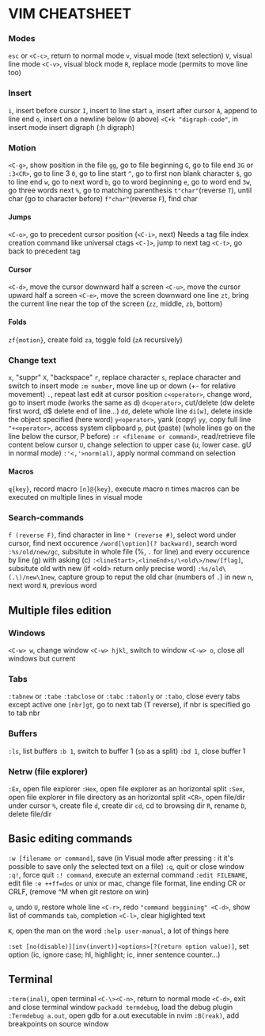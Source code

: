 # VIM CHEATSHEET

### Modes
`esc` or `<C-c>`, return to normal mode
`v`, visual mode (text selection)
`V`, visual line mode
`<C-v>`, visual block mode
`R`, replace mode (permits to move line too)

### Insert
`i`, insert before cursor
`I`, insert to line start
`a`, insert after cursor
`A`, append to line end
`o`, insert on a newline below (`O` above)
`<C+k "digraph-code"`, in insert mode insert digraph (:h digraph)

### Motion
`<C-g>`, show position in the file
`gg`, go to file beginning
`G`, go to file end
`3G` or `:3<CR>`, go to line 3
`0`, go to line start
`^`, go to first non blank character
`$`, go to line end
`w`, go to next word
`b`, go to word beginning 
`e`, go to word end 
`3w`, go three words next
`%`, go to matching parenthesis
`t"char"`(reverse `T`), until char (go to character before)
`f"char"`(reverse `F`), find char
#### Jumps
`<C-o>`, go to precedent cursor position (`<C-i>`, next)
Needs a tag file index creation command like universal ctags
`<C-]>`, jump to next tag
`<C-t>`, go back to precedent tag
#### Cursor
`<C-d>`, move the cursor downward half a screen
`<C-u>`, move the cursor upward half a screen
`<C-e>`, move the screen downward one line
`zt`, bring the current line near the top of the screen (`zz`, middle, `zb`, bottom)
#### Folds
`zf{motion}`, create fold
`za`, toggle fold (`zA` recursively)

### Change text
`x`, "suppr"
`X`, "backspace"
`r`, replace character
`s`, replace character and switch to insert mode
`:m number`, move line up or down (+- for relative movement)
`.`, repeat last edit at cursor position
`c<operator>`, change word, go to insert mode (works the same as d)
`d<operator>`, cut/delete (dw delete first word, d$ delete end of line...)
`dd`, delete whole line
`di[w]`, delete inside the object specified (here word)
`y<operator>`, yank (copy)
`yy`, copy full line
`"+<operator>`, access system clipboard
`p`, put (paste) (whole lines go on the line below the cursor, P before)
`:r <filename or command>`, read/retrieve file content below cursor
`U`, change selection to upper case (u, lower case. gU<motion> in normal mode)
`:'<,'>norm(al)`, apply normal command on selection
#### Macros
`q{key}`, record macro
`[n]@{key}`, execute macro n times
macros can be executed on multiple lines in visual mode

### Search-commands
`f (reverse F)`, find character in line
`* (reverse #)`, select word under cursor, find next occurence
`/word[\option](? backward)`, search word
`:%s/old/new/gc`, subsitute in whole file (%, `.` for line) and every occurence by line (g) with asking (c)
`:<lineStart>,<lineEnd>s/\<old\>/new/[flag]`, subsitute old with new (if \<old\> return only precise word)
`:%s/old\(.\)/new\1new`, capture group to reput the old char (numbers of `.`) in new
`n`, next word
`N`, previous word


## Multiple files edition

### Windows
`<C-w> w`, change window
`<C-w> hjkl`, switch to window
`<C-w> o`, close all windows but current

### Tabs
`:tabnew` or `:tabe`
`:tabclose` or `:tabc`
`:tabonly` or `:tabo`, close every tabs except active one
`[nbr]gt`, go to next tab (T reverse), if nbr is specified go to tab nbr

### Buffers
`:ls`, list buffers
`:b 1`, switch to buffer 1 (`sb` as a split)
`:bd 1`, close buffer 1

### Netrw (file explorer)
`:Ex`, open file explorer
`:Hex`, open file explorer as an horizontal split
`:Sex`, open file explorer in file directory as an horizontal split
`<CR>`, open file/dir under cursor
`%`, create file
`d`, create dir
`cd`, cd to browsing dir
`R`, rename
`D`, delete file/dir


## Basic editing commands
`:w [filename or command]`, save (in Visual mode after pressing : it it's possible to save only the selected text on a file)
`:q`, quit or close window
`:q!`, force quit
`:! command`, execute an external command
`:edit FILENAME`, edit file
`:e ++ff=dos` or unix or mac, change file format, line ending CR or CRLF, (remove ^M when git restore on win)

`u`, undo
`U`, restore whole line
`<C-r>`, redo
`"command beggining" <C-d>`, show list of commands
`tab`, completion
`<C-l>`, clear higlighted text

`K`, open the man on the word
`:help user-manual`, a lot of things here

`:set [no(disable)][inv(invert)]<options>[?(return option value)]`, set option (ic, ignore case; hl, highlight; ic, inner sentence counter...)

## Terminal
`:term(inal)`, open terminal
`<C-\><C-n>`, return to normal mode
`<C-d>`, exit and close terminal window
`packadd termdebug`, load the debug plugin
`:Termdebug a.out`, open gdb for a.out executable in nvim
`:B(reak)`, add breakpoints on source window
